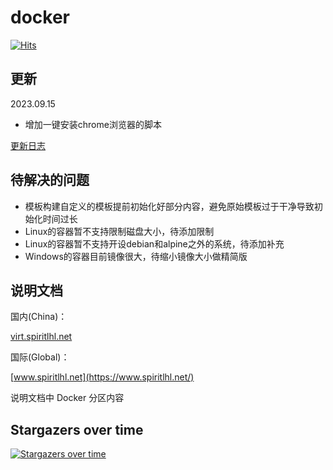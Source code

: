 # docker

[![Hits](https://hits.seeyoufarm.com/api/count/incr/badge.svg?url=https%3A%2F%2Fgithub.com%2FspiritLHLS%2Fdocker&count_bg=%2379C83D&title_bg=%23555555&icon=&icon_color=%23E7E7E7&title=hits&edge_flat=false)](https://hits.seeyoufarm.com)

## 更新

2023.09.15

- 增加一键安装chrome浏览器的脚本

[更新日志](CHANGELOG.md)

## 待解决的问题

- 模板构建自定义的模板提前初始化好部分内容，避免原始模板过于干净导致初始化时间过长
- Linux的容器暂不支持限制磁盘大小，待添加限制
- Linux的容器暂不支持开设debian和alpine之外的系统，待添加补充
- Windows的容器目前镜像很大，待缩小镜像大小做精简版

## 说明文档

国内(China)：

[virt.spiritlhl.net](https://virt.spiritlhl.net/)

国际(Global)：

[www.spiritlhl.net](https://www.spiritlhl.net/)

说明文档中 Docker 分区内容

## Stargazers over time

[![Stargazers over time](https://starchart.cc/spiritLHLS/docker.svg)](https://starchart.cc/spiritLHLS/docker)

